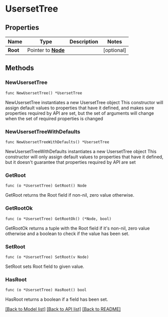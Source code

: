 # UsersetTree

## Properties

Name | Type | Description | Notes
------------ | ------------- | ------------- | -------------
**Root** | Pointer to [**Node**](Node.md) |  | [optional] 

## Methods

### NewUsersetTree

`func NewUsersetTree() *UsersetTree`

NewUsersetTree instantiates a new UsersetTree object
This constructor will assign default values to properties that have it defined,
and makes sure properties required by API are set, but the set of arguments
will change when the set of required properties is changed

### NewUsersetTreeWithDefaults

`func NewUsersetTreeWithDefaults() *UsersetTree`

NewUsersetTreeWithDefaults instantiates a new UsersetTree object
This constructor will only assign default values to properties that have it defined,
but it doesn't guarantee that properties required by API are set

### GetRoot

`func (o *UsersetTree) GetRoot() Node`

GetRoot returns the Root field if non-nil, zero value otherwise.

### GetRootOk

`func (o *UsersetTree) GetRootOk() (*Node, bool)`

GetRootOk returns a tuple with the Root field if it's non-nil, zero value otherwise
and a boolean to check if the value has been set.

### SetRoot

`func (o *UsersetTree) SetRoot(v Node)`

SetRoot sets Root field to given value.

### HasRoot

`func (o *UsersetTree) HasRoot() bool`

HasRoot returns a boolean if a field has been set.


[[Back to Model list]](../README.md#documentation-for-models) [[Back to API list]](../README.md#documentation-for-api-endpoints) [[Back to README]](../README.md)


